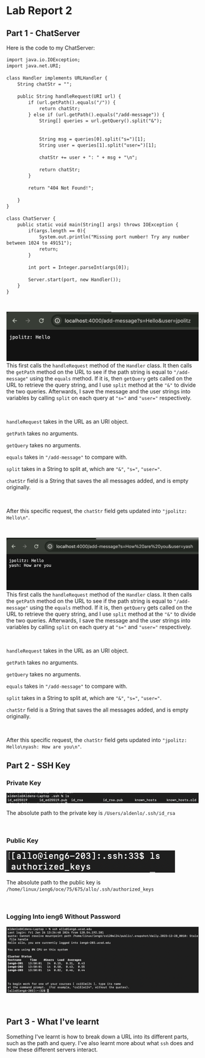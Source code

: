 # Lab Report 2

## Part 1 - ChatServer

Here is the code to my ChatServer:
```
import java.io.IOException;
import java.net.URI;

class Handler implements URLHandler {
    String chatStr = "";

    public String handleRequest(URI url) {
        if (url.getPath().equals("/")) {
            return chatStr;
        } else if (url.getPath().equals("/add-message")) {
            String[] queries = url.getQuery().split("&");

            
            String msg = queries[0].split("s=")[1];
            String user = queries[1].split("user=")[1];
        
            chatStr += user + ": " + msg + "\n";

            return chatStr;
        } 
        
        return "404 Not Found!";
        
    }
}

class ChatServer {
    public static void main(String[] args) throws IOException {
        if(args.length == 0){
            System.out.println("Missing port number! Try any number between 1024 to 49151");
            return;
        }

        int port = Integer.parseInt(args[0]);

        Server.start(port, new Handler());
    }
}
```
&nbsp;
&nbsp;

![Image](screenshots/chatserver1.png)
This first calls the `handleRequest` method of the `Handler` class. 
It then calls the `getPath` method on the URL to see if the path string is equal to `"/add-message"` using the `equals` method.
If it is, then `getQuery` gets called on the URL to retrieve the query string, and I use `split` method at the `"&"` to divide the two queries.
Afterwards, I save the message and the user strings into variables by calling `split` on each query at `"s="` and `"user="` respectively.

&nbsp;

`handleRequest` takes in the URL as an URI object.

`getPath` takes no arguments.

`getQuery` takes no arguments.

`equals` takes in `"/add-message"` to compare with.

`split` takes in a String to split at, which are `"&"`, `"s="`, `"user="`.

`chatStr` field is a String that saves the all messages added, and is empty originally.

&nbsp;

After this specific request, the `chatStr` field gets updated into `"jpolitz: Hello\n"`.

&nbsp;
&nbsp;

![Image](screenshots/chatserver2.png)
This first calls the `handleRequest` method of the `Handler` class. 
It then calls the `getPath` method on the URL to see if the path string is equal to `"/add-message"` using the `equals` method.
If it is, then `getQuery` gets called on the URL to retrieve the query string, and I use `split` method at the `"&"` to divide the two queries.
Afterwards, I save the message and the user strings into variables by calling `split` on each query at `"s="` and `"user="` respectively.

&nbsp;

`handleRequest` takes in the URL as an URI object.

`getPath` takes no arguments.

`getQuery` takes no arguments.

`equals` takes in `"/add-message"` to compare with.

`split` takes in a String to split at, which are `"&"`, `"s="`, `"user="`.

`chatStr` field is a String that saves the all messages added, and is empty originally.

&nbsp;

After this specific request, the `chatStr` field gets updated into `"jpolitz: Hello\nyash: How are you\n"`.

## Part 2 - SSH Key

### Private Key
![Image](screenshots/privatekey.png)

The absolute path to the private key is `/Users/aldenlo/.ssh/id_rsa`

&nbsp;
&nbsp;

### Public Key
![Image](screenshots/publickey.png)

The absolute path to the public key is `/home/linux/ieng6/oce/75/675/allo/.ssh/authorized_keys`

&nbsp;
&nbsp;

### Logging Into ieng6 Without Password
![Image](screenshots/noPwSSH.png)

&nbsp;
&nbsp;

## Part 3 - What I've learnt

Something I've learnt is how to break down a URL into its different parts, such as the path and query. I've also learnt more about
what `ssh` does and how these different servers interact.
